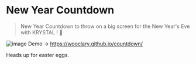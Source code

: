 # New Year Countdown
> New Year Countdown to throw on a big screen for the New Year's Eve with KRYSTAL ! :tada:


![image](https://user-images.githubusercontent.com/5800726/34329403-b240b556-e924-11e7-89fc-6b68dd00f86f.png)
Demo &rarr; https://wooclary.github.io/countdown/

Heads up for easter eggs.

